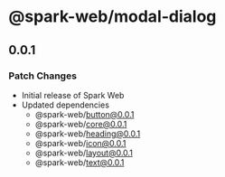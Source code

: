 # @spark-web/modal-dialog

## 0.0.1

### Patch Changes

- Initial release of Spark Web
- Updated dependencies
  - @spark-web/button@0.0.1
  - @spark-web/core@0.0.1
  - @spark-web/heading@0.0.1
  - @spark-web/icon@0.0.1
  - @spark-web/layout@0.0.1
  - @spark-web/text@0.0.1
